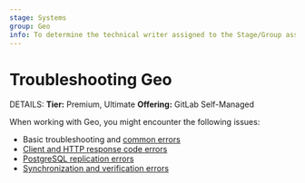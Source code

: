 ```yaml
---
stage: Systems
group: Geo
info: To determine the technical writer assigned to the Stage/Group associated with this page, see https://handbook.gitlab.com/handbook/product/ux/technical-writing/#assignments
---
```


# Troubleshooting Geo

DETAILS:
**Tier:** Premium, Ultimate
**Offering:** GitLab Self-Managed

When working with Geo, you might encounter the following issues:

- Basic troubleshooting and [common errors](common.md)
- [Client and HTTP response code errors](client_http.md)
- [PostgreSQL replication errors](postgresql_replication.md)
- [Synchronization and verification errors](synchronization_verification.md)
